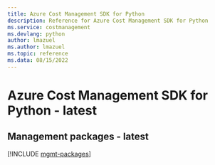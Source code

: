 ```yaml
---
title: Azure Cost Management SDK for Python
description: Reference for Azure Cost Management SDK for Python
ms.service: costmanagement
ms.devlang: python
author: lmazuel
ms.author: lmazuel
ms.topic: reference
ms.data: 08/15/2022
---
```

# Azure Cost Management SDK for Python - latest

## Management packages - latest
[!INCLUDE [mgmt-packages](cost-management-mgmt-index.md)]